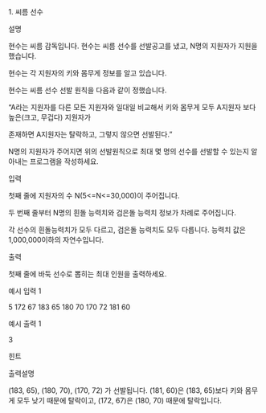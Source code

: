 1\. 씨름 선수

설명

현수는 씨름 감독입니다. 현수는 씨름 선수를 선발공고를 냈고, N명의 지원자가 지원을 했습니다.

현수는 각 지원자의 키와 몸무게 정보를 알고 있습니다.

현수는 씨름 선수 선발 원칙을 다음과 같이 정했습니다.

“A라는 지원자를 다른 모든 지원자와 일대일 비교해서 키와 몸무게 모두 A지원자 보다 높은(크고, 무겁다) 지원자가

존재하면 A지원자는 탈락하고, 그렇지 않으면 선발된다.”

N명의 지원자가 주어지면 위의 선발원칙으로 최대 몇 명의 선수를 선발할 수 있는지 알아내는 프로그램을 작성하세요.

입력

첫째 줄에 지원자의 수 N(5<=N<=30,000)이 주어집니다.

두 번째 줄부터 N명의 흰돌 능력치와 검은돌 능력치 정보가 차례로 주어집니다.

각 선수의 흰돌능력치가 모두 다르고, 검은돌 능력치도 모두 다릅니다. 능력치 값은 1,000,000이하의 자연수입니다.

출력

첫째 줄에 바둑 선수로 뽑히는 최대 인원을 출력하세요.

예시 입력 1

5
172 67
183 65
180 70
170 72
181 60

예시 출력 1

3

힌트

출력설명

(183, 65), (180, 70), (170, 72) 가 선발됩니다. (181, 60)은 (183, 65)보다 키와 몸무게 모두 낮기 때문에 탈락이고, (172, 67)은 (180, 70) 때문에 탈락입니다.